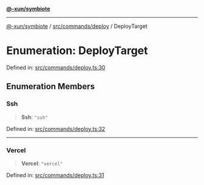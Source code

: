 [**@-xun/symbiote**](../../../../README.md)

***

[@-xun/symbiote](../../../../README.md) / [src/commands/deploy](../README.md) / DeployTarget

# Enumeration: DeployTarget

Defined in: [src/commands/deploy.ts:30](https://github.com/Xunnamius/symbiote/blob/261741e26a03ae661b506c3872cb86af79a07f11/src/commands/deploy.ts#L30)

## Enumeration Members

### Ssh

> **Ssh**: `"ssh"`

Defined in: [src/commands/deploy.ts:32](https://github.com/Xunnamius/symbiote/blob/261741e26a03ae661b506c3872cb86af79a07f11/src/commands/deploy.ts#L32)

***

### Vercel

> **Vercel**: `"vercel"`

Defined in: [src/commands/deploy.ts:31](https://github.com/Xunnamius/symbiote/blob/261741e26a03ae661b506c3872cb86af79a07f11/src/commands/deploy.ts#L31)
